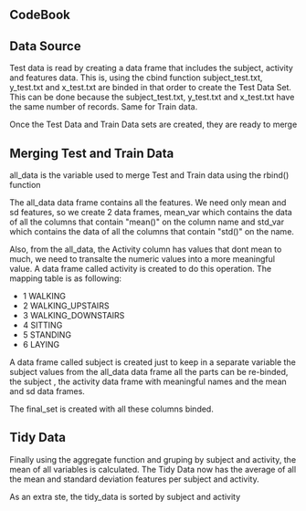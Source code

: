 CodeBook
--------------------------------------------

Data Source
--------------------------------------------
Test data is read by creating a data frame that includes the subject, activity and features data. This is, using the cbind function subject_test.txt, y_test.txt and x_test.txt are binded in that order to create the Test Data Set. This can be done because the subject_test.txt, y_test.txt and x_test.txt have the same number of records. Same for Train data.

Once the Test Data and Train Data sets are created, they are ready to merge

Merging Test and Train Data
--------------------------------------------
all_data is the variable used to merge Test and Train data using the rbind() function

The all_data data frame contains all the features. We need only mean and sd features, so we create 2 data frames, mean_var which contains the data of all the columns that contain "mean()" on the column name and std_var which contains the data of all the columns that contain "std()" on the name.

Also, from the all_data, the Activity column has values that dont mean to much, we need to transalte the numeric values into a more meaningful value. A data frame called activity is created to do this operation. The mapping table is as following:

* 1 WALKING
* 2 WALKING_UPSTAIRS
* 3 WALKING_DOWNSTAIRS
* 4 SITTING
* 5 STANDING
* 6 LAYING

A data frame called subject is created just to keep in a separate variable the subject values from the all_data data frame all the parts can be re-binded, the subject , the activity data frame with meaningful names and the mean and sd data frames.

The final_set is created with all these columns binded.

Tidy Data
--------------------------------------------

Finally using the aggregate function and gruping by subject and activity, the mean of all variables is calculated. The Tidy Data now has the average of all the mean and standard deviation features per subject and activity.

As an extra ste, the tidy_data is sorted by subject and activity
